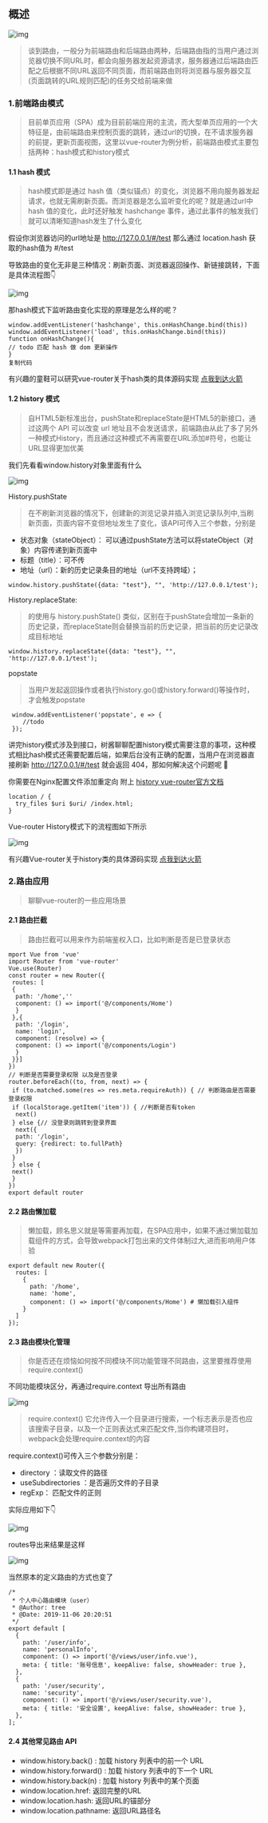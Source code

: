 ## 概述

![img](C:\Users\Administrator\Desktop\文档记录、需求文档\学习记录\路由\图片\1.png)

> 谈到路由，一般分为前端路由和后端路由两种，后端路由指的当用户通过浏览器切换不同URL时，都会向服务器发起资源请求，服务器通过后端路由匹配之后根据不同URL返回不同页面，而前端路由则将浏览器与服务器交互(页面跳转的URL规则匹配)的任务交给前端来做

### **1.前端路由模式**

> 目前单页应用（SPA）成为目前前端应用的主流，而大型单页应用的一个大特征是，由前端路由来控制页面的跳转，通过url的切换，在不请求服务器的前提，更新页面视图，这里以vue-router为例分析，前端路由模式主要包括两种：hash模式和history模式

#### 1.1 hash 模式

> hash模式即是通过 hash 值（类似锚点）的变化，浏览器不用向服务器发起请求，也就无需刷新页面。而浏览器是怎么监听变化的呢？就是通过url中hash 值的变化，此时还好触发 hashchange 事件，通过此事件的触发我们就可以清晰知道hash发生了什么变化

假设你浏览器访问的url地址是 http://127.0.0.1/#/test 那么通过 location.hash 获取的hash值为 #/test

导致路由的变化无非是三种情况：刷新页面、浏览器返回操作、新链接跳转，下面是具体流程图👇

![img](C:\Users\Administrator\Desktop\文档记录、需求文档\学习记录\路由\图片\2.png)

那hash模式下监听路由变化实现的原理是怎么样的呢？

```
window.addEventListener('hashchange', this.onHashChange.bind(this))
window.addEventListener('load', this.onHashChange.bind(this))
function onHashChange(){
// todo 匹配 hash 做 dom 更新操作
}
复制代码
```

有兴趣的童鞋可以研究vue-router关于hash类的具体源码实现 [点我到达火箭](https://github.com/vuejs/vue-router/blob/dev/src/history/hash.js)

#### 1.2 history 模式

> 自HTML5新标准出台，pushState和replaceState是HTML5的新接口，通过这两个 API 可以改变 url 地址且不会发送请求，前端路由从此了多了另外一种模式History，而且通过这种模式不再需要在URL添加#符号，也能让URL显得更加优美

我们先看看window.history对象里面有什么

![img](C:\Users\Administrator\Desktop\文档记录、需求文档\学习记录\路由\图片\3.png)

History.pushState

> 在不刷新浏览器的情况下，创建新的浏览记录并插入浏览记录队列中,当刷新页面，页面内容不变但地址发生了变化，该API可传入三个参数，分别是

- 状态对象（stateObject）： 可以通过pushState方法可以将stateObject（对象）内容传递到新页面中
- 标题（title）：可不传
- 地址（url）：新的历史记录条目的地址（url不支持跨域）；

```
window.history.pushState({data: "test"}, "", 'http://127.0.0.1/test');
```

History.replaceState:

> 的使用与 history.pushState() 类似，区别在于pushState会增加一条新的历史记录，而replaceState则会替换当前的历史记录，把当前的历史记录改成目标地址

```
window.history.replaceState({data: "test"}, "", 'http://127.0.0.1/test');
```

popstate

> 当用户发起返回操作或者执行history.go()或history.forward()等操作时，才会触发popstate

```
 window.addEventListener('popstate', e => {
    //todo 
 });
```

讲完history模式涉及到接口，树酱聊聊配置history模式需要注意的事项，这种模式相比hash模式还需要配置后端，如果后台没有正确的配置，当用户在浏览器直接刷新   http://127.0.0.1/#/test 就会返回 404，那如何解决这个问题呢 🤔️

你需要在Nginx配置文件添加重定向 附上 [history vue-router官方文档](https://router.vuejs.org/zh/guide/essentials/history-mode.html)

```
location / {
  try_files $uri $uri/ /index.html;
}
```

Vue-router History模式下的流程图如下所示

![img](C:\Users\Administrator\Desktop\文档记录、需求文档\学习记录\路由\图片\4.png)

有兴趣Vue-router关于history类的具体源码实现 [点我到达火箭](https://github.com/vuejs/vue-router/blob/dev/src/history/html5.js)

### **2.路由应用**

> 聊聊vue-router的一些应用场景

#### 2.1 路由拦截

> 路由拦截可以用来作为前端鉴权入口，比如判断是否是已登录状态

```
mport Vue from 'vue'
import Router from 'vue-router'
Vue.use(Router)
const router = new Router({
 routes: [
 {
  path: '/home',''
  component: () => import('@/components/Home')
  }
 },{
  path: '/login',
  name: 'login',
  component: (resolve) => {
  component: () => import('@/components/Login')
  }
 }}]
})
// 判断是否需要登录权限 以及是否登录
router.beforeEach((to, from, next) => {
 if (to.matched.some(res => res.meta.requireAuth)) { // 判断路由是否需要登录权限
 if (localStorage.getItem('item')) { //判断是否有token
  next()
 } else {// 没登录则跳转到登录界面
  next({
  path: '/login',
  query: {redirect: to.fullPath}
  })
 }
 } else {
 next()
 }
})
export default router
```



#### 2.2 路由懒加载

> 懒加载，顾名思义就是等需要再加载，在SPA应用中，如果不通过懒加载加载组件的方式，会导致webpack打包出来的文件体制过大,进而影响用户体验

```
export default new Router({                                
  routes: [
    {
      path: '/home',                                            
      name: 'home',
      component: () => import('@/components/Home') # 懒加载引入组件
    }
  ]
});
```

#### 2.3 路由模块化管理

> 你是否还在烦恼如何按不同模块不同功能管理不同路由，这里要推荐使用 require.context()

不同功能模块区分，再通过require.context 导出所有路由

![img](C:\Users\Administrator\Desktop\文档记录、需求文档\学习记录\路由\图片\5.png)

> require.context() 它允许传入一个目录进行搜索，一个标志表示是否也应该搜索子目录，以及一个正则表达式来匹配文件,当你构建项目时，webpack会处理require.context的内容

require.context()可传入三个参数分别是：

- directory ：读取文件的路径
- useSubdirectories ：是否遍历文件的子目录
- regExp： 匹配文件的正则

实际应用如下👇

![img](C:\Users\Administrator\Desktop\文档记录、需求文档\学习记录\路由\图片\6.png)

routes导出来结果是这样

![img](C:\Users\Administrator\Desktop\文档记录、需求文档\学习记录\路由\图片\7.png)

当然原本的定义路由的方式也变了

```
/*
 * 个人中心路由模块（user）
 * @Author: tree
 * @Date: 2019-11-06 20:20:51
 */
export default [
  {
    path: '/user/info',
    name: 'personalInfo',
    component: () => import('@/views/user/info.vue'),
    meta: { title: '账号信息', keepAlive: false, showHeader: true },
  },
  {
    path: '/user/security',
    name: 'security',
    component: () => import('@/views/user/security.vue'),
    meta: { title: '安全设置', keepAlive: false, showHeader: true },
  },
];
```

#### 2.4 其他常见路由 API

- window.history.back() : 加载 history 列表中的前一个 URL
- window.history.forward() : 加载 history 列表中的下一个 URL
- window.history.back(n) : 加载 history 列表中的某个页面
- window.location.href: 返回完整的URL
- window.location.hash: 返回URL的锚部分
- window.location.pathname: 返回URL路径名


